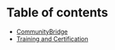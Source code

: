 # Table of contents

* [CommunityBridge](README.md)
* [Training and Certification](training-and-certification.md)

